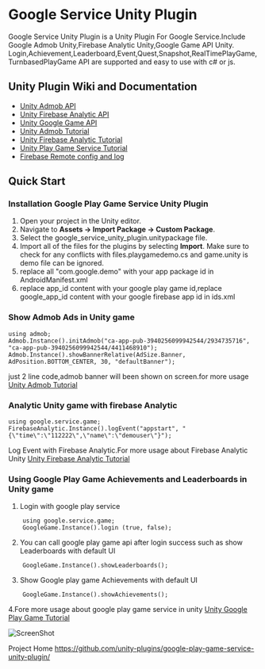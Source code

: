 Google  Service Unity Plugin
==============================
Google Service Unity Plugin is a Unity Plugin For Google Service.Include Google Admob Unity,Firebase Analytic Unity,Google Game API Unity. Login,Achievement,Leaderboard,Event,Quest,Snapshot,RealTimePlayGame,TurnbasedPlayGame API are supported and easy to use with c# or js.

## Unity Plugin Wiki and Documentation
* [Unity Admob API](https://github.com/unity-plugins/google-play-game-service-unity-plugin/wiki/Admob-Unity-Plugin-API)
* [Unity Firebase Analytic API](https://github.com/unity-plugins/google-play-game-service-unity-plugin/wiki/Firebase-Analytic-Unity-Plugin-API)
* [Unity Google Game API](https://github.com/unity-plugins/google-play-game-service-unity-plugin/wiki/Unity-Google-Game-API)
* [Unity Admob Tutorial](https://github.com/unity-plugins/google-play-game-service-unity-plugin/wiki/Admob-Unity-Plugin--Tutorial)
* [Unity Firebase Analytic Tutorial](https://github.com/unity-plugins/google-play-game-service-unity-plugin/wiki/Firebase-Analytic-Unity-Plugin-Tutorial)
* [Unity Play Game Service Tutorial](https://github.com/unity-plugins/google-play-game-service-unity-plugin/wiki/google--Play-Game-Service-unity-plugin-Tutorial)
* [Firebase Remote config and log](https://github.com/unity-plugins/google-play-game-service-unity-plugin/wiki/Firebase---Service--Remote-Config-and-Log)

## Quick Start

### Installation Google Play Game Service Unity Plugin
1. Open your project in the Unity editor.
2. Navigate to **Assets -> Import Package -> Custom Package**.
3. Select the google_service_unity_plugin.unitypackage file.
4. Import all of the files for the plugins by selecting **Import**. Make sure
   to check for any conflicts with files.playgamedemo.cs and game.unity is demo file  can be ignored.
5. replace all "com.google.demo" with your app package id in AndroidManifest.xml
6. replace app_id content with your google play game id,replace google_app_id content with your google firebase app id in ids.xml


### Show Admob Ads in Unity game

	using admob;
	Admob.Instance().initAdmob("ca-app-pub-3940256099942544/2934735716", "ca-app-pub-3940256099942544/4411468910");
	Admob.Instance().showBannerRelative(AdSize.Banner, AdPosition.BOTTOM_CENTER, 30, "defaultBanner");

just 2 line code,admob banner will been shown on screen.for more usage  [Unity Admob Tutorial](https://github.com/unity-plugins/google-play-game-service-unity-plugin/wiki/Admob-Unity-Plugin--Tutorial)

### Analytic Unity game with firebase Analytic

	using google.service.game;
	FirebaseAnalytic.Instance().logEvent("appstart", "{\"time\":\"112222\",\"name\":\"demouser\"}");

Log Event with Firebase Analytic.For more usage about Firebase Analytic Unity  [Unity Firebase Analytic Tutorial](https://github.com/unity-plugins/google-play-game-service-unity-plugin/wiki/Firebase-Analytic-Unity-Plugin-Tutorial)

###  Using Google Play Game Achievements and Leaderboards in Unity game

1. Login with google play service
```
	using google.service.game;
	GoogleGame.Instance().login (true, false);
```
2. You can call google play game api after login success such as show Leaderboards with default UI
```
	GoogleGame.Instance().showLeaderboards();
```
3. Show Google play game Achievements with default UI
```
	GoogleGame.Instance().showAchievements();
```
4.Fore more usage about google play game service in unity [Unity Google Play Game  Tutorial](https://github.com/unity-plugins/google-play-game-service-unity-plugin/wiki/google--Play-Game-Service-unity-plugin-Tutorial)    
     
    
![ScreenShot](https://raw.githubusercontent.com/unity-plugins/google-play-game-service-unity-plugin/master/screen.png) 

Project Home   https://github.com/unity-plugins/google-play-game-service-unity-plugin/

